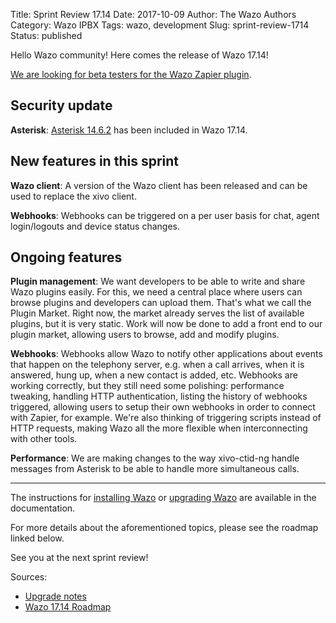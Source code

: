 Title: Sprint Review 17.14
Date: 2017-10-09
Author: The Wazo Authors
Category: Wazo IPBX
Tags: wazo, development
Slug: sprint-review-1714
Status: published

Hello Wazo community! Here comes the release of Wazo 17.14!

[We are looking for beta testers for the Wazo Zapier plugin](https://projects.wazo.community/boards/1/topics/11514).


## Security update

**Asterisk**: [Asterisk 14.6.2](http://downloads.asterisk.org/pub/telephony/asterisk/releases/ChangeLog-14.6.2) has been included in Wazo 17.14.


## New features in this sprint

**Wazo client**: A version of the Wazo client has been released and can be used to replace the xivo client.

**Webhooks**: Webhooks can be triggered on a per user basis for chat, agent login/logouts and device status changes.


## Ongoing features

**Plugin management**: We want developers to be able to write and share Wazo plugins easily. For this, we need a central place where users can browse plugins and developers can upload them. That's what we call the Plugin Market. Right now, the market already serves the list of available plugins, but it is very static. Work will now be done to add a front end to our plugin market, allowing users to browse, add and modify plugins.

**Webhooks**: Webhooks allow Wazo to notify other applications about events that happen on the telephony server, e.g. when a call arrives, when it is answered, hung up, when a new contact is added, etc. Webhooks are working correctly, but they still need some polishing: performance tweaking, handling HTTP authentication, listing the history of webhooks triggered, allowing users to setup their own webhooks in order to connect with Zapier, for example. We're also thinking of triggering scripts instead of HTTP requests, making Wazo all the more flexible when interconnecting with other tools.

**Performance**: We are making changes to the way xivo-ctid-ng handle messages from Asterisk to be able to handle more simultaneous calls.


---

The instructions for [installing Wazo](http://documentation.wazo.community/en/stable/installation/installsystem.html) or [upgrading Wazo](http://documentation.wazo.community/en/stable/upgrade/upgrade.html) are available in the documentation.

For more details about the aforementioned topics, please see the roadmap linked below.

See you at the next sprint review!

Sources:

* [Upgrade notes](http://documentation.wazo.community/en/wazo-17.14/upgrade/upgrade.html#upgrade-notes)
* [Wazo 17.14 Roadmap](https://projects.wazo.community/versions/266)
